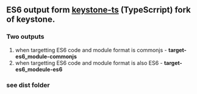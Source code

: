## ES6 output form [keystone-ts](https://github.com/gautamsi/keystone-ts) (TypeScrript) fork of keystone.
### Two outputs
1. when targetting ES6 code and module format is commonjs - **target-es6_module-commonjs**
2. when targetting ES6 code and module format is also ES6 - **target-es6_modeule-es6**

### see dist folder 
